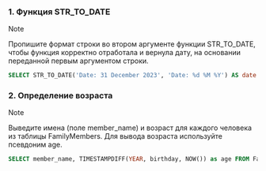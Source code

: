 ### 1. Функция STR_TO_DATE
> [!NOTE]
> Пропишите формат строки во втором аргументе функции STR_TO_DATE, чтобы функция корректно отработала и вернула дату, на основании переданной первым аргументом строки.
```sql
SELECT STR_TO_DATE('Date: 31 December 2023', 'Date: %d %M %Y') AS date
```

### 2. Определение возраста
> [!NOTE]
> Выведите имена (поле member_name) и возраст для каждого человека из таблицы FamilyMembers. Для вывода возраста используйте псевдоним age.
```sql
SELECT member_name, TIMESTAMPDIFF(YEAR, birthday, NOW()) as age FROM FamilyMembers
```